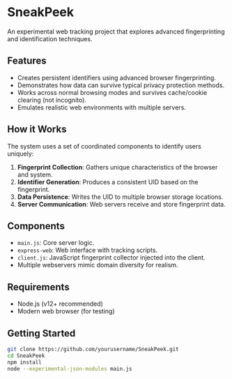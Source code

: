 # SneakPeek

An experimental web tracking project that explores advanced fingerprinting and identification techniques.

## Features

- Creates persistent identifiers using advanced browser fingerprinting.
- Demonstrates how data can survive typical privacy protection methods.
- Works across normal browsing modes and survives cache/cookie clearing (not incognito).
- Emulates realistic web environments with multiple servers.

## How it Works

The system uses a set of coordinated components to identify users uniquely:

1. **Fingerprint Collection**: Gathers unique characteristics of the browser and system.
2. **Identifier Generation**: Produces a consistent UID based on the fingerprint.
3. **Data Persistence**: Writes the UID to multiple browser storage locations.
4. **Server Communication**: Web servers receive and store fingerprint data.

## Components

- `main.js`: Core server logic.
- `express-web`: Web interface with tracking scripts.
- `client.js`: JavaScript fingerprint collector injected into the client.
- Multiple webservers mimic domain diversity for realism.

## Requirements

- Node.js (v12+ recommended)
- Modern web browser (for testing)

## Getting Started

```bash
git clone https://github.com/yourusername/SneakPeek.git
cd SneakPeek
npm install
node --experimental-json-modules main.js
